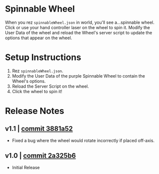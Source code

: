 # Spinnable Wheel
When you rez `spinnableWheel.json` in world, you'll see a...spinnable wheel. Click or use your hand controller laser on the wheel to spin it. Modify the User Data of the wheel and reload the Wheel's server script to update the options that appear on the wheel.

# Setup Instructions
1. Rez `spinnableWheel.json`.
2. Modify the User Data of the purple Spinnable Wheel to contain the Wheel's options.
3. Reload the Server Script on the wheel.
4. Click the wheel to spin it!

# Release Notes
## v1.1 | [commit 3881a52](https://github.com/highfidelity/hifi-content/commits/3881a52)
- Fixed a bug where the wheel would rotate incorrectly if placed off-axis.

## v1.0 | [commit 2a325b6](https://github.com/highfidelity/hifi-content/commits/2a325b6)
- Initial Release